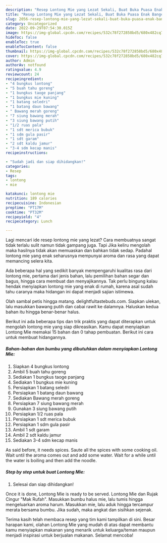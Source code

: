 ```yaml
---
description: "Resep Lontong Mie yang Lezat Sekali, Buat Buka Puasa Enak Banget"
title: "Resep Lontong Mie yang Lezat Sekali, Buat Buka Puasa Enak Banget"
slug: 2056-resep-lontong-mie-yang-lezat-sekali-buat-buka-puasa-enak-banget
category: Uncategorized
date: 2022-09-29T07:54:30.015Z
image: https://img-global.cpcdn.com/recipes/532c78f272858bd5/680x482cq70/lontong-mie-foto-resep-utama.jpg
hideToc: false
enableToc: true
enableTocContent: false
thumbnail: https://img-global.cpcdn.com/recipes/532c78f272858bd5/680x482cq70/lontong-mie-foto-resep-utama.jpg
cover: https://img-global.cpcdn.com/recipes/532c78f272858bd5/680x482cq70/lontong-mie-foto-resep-utama.jpg
author: Admin
authorAv: notfound
ratingvalue: 4.9
reviewcount: 24
recipeingredient:
- "4 bungkus lontong"
- "5 buah tahu goreng"
- "1 bungkus taoge panjang"
- "1 bungkus mie kuning"
- "1 batang seledri"
- "1 batang daun bawang"
- " Bawang merah goreng"
- "7 siung bawang merah"
- "3 siung bawang putih"
- "1/2 ruas pala"
- "1 sdt merica bubuk"
- "1 sdm gula pasir"
- "1 sdt garam"
- "2 sdt kaldu jamur"
- "3-4 sdm kecap manis"
recipeinstructions:

- "Sudah jadi dan siap dihidangkan!"
categories:
- Resep
tags:
- lontong
- mie

katakunci: lontong mie 
nutrition: 189 calories
recipecuisine: Indonesian
preptime: "PT17M"
cooktime: "PT32M"
recipeyield: "4"
recipecategory: Lunch

---
```



Lagi mencari ide resep lontong mie yang lezat? Cara membuatnya sangat tidak terlalu sulit namun tidak gampang juga. Tapi Jika keliru mengolah maka hasilnya tidak akan memuaskan dan bahkan tidak sedap. Padahal lontong mie yang enak seharusnya mempunyai aroma dan rasa yang dapat memancing selera kita.


Ada beberapa hal yang sedikit banyak mempengaruhi kualitas rasa dari lontong mie, pertama dari jenis bahan, lalu pemilihan bahan segar dan bagus, hingga cara membuat dan menyajikannya. Tak perlu bingung kalau hendak menyiapkan lontong mie yang enak di rumah, karena asal sudah tahu caranya maka hidangan ini dapat menjadi sajian istimewa.

Olah sambal petis hingga matang. delightfultastebuds.com. Siapkan ulekan, lalu masukkan bawang putih dan cabai rawit ke dalamnya. Haluskan kedua bahan itu hingga benar-benar halus.


Berikut ini ada beberapa tips dan trik praktis yang dapat diterapkan untuk mengolah lontong mie yang siap dikreasikan. Kamu dapat menyiapkan Lontong Mie memakai 15 bahan dan 0 tahap pembuatan. Berikut ini cara untuk membuat hidangannya.

<!--inarticleads1-->

##### Bahan-bahan dan bumbu yang dibutuhkan dalam menyiapkan Lontong Mie:

1. Siapkan 4 bungkus lontong
1. Ambil 5 buah tahu goreng
1. Sediakan 1 bungkus taoge panjang
1. Sediakan 1 bungkus mie kuning
1. Persiapkan 1 batang seledri
1. Persiapkan 1 batang daun bawang
1. Sediakan  Bawang merah goreng
1. Persiapkan 7 siung bawang merah
1. Gunakan 3 siung bawang putih
1. Persiapkan 1/2 ruas pala
1. Persiapkan 1 sdt merica bubuk
1. Persiapkan 1 sdm gula pasir
1. Ambil 1 sdt garam
1. Ambil 2 sdt kaldu jamur
1. Sediakan 3-4 sdm kecap manis


As said before, it needs spices. Saute all the spices with some cooking oil. Wait until the aroma comes out and add some water. Wait for a while until the water is boiling and then add the noodle. 

<!--inarticleads2-->

##### Step by step untuk buat Lontong Mie:


1. Selesai dan siap dihidangkan!

Once it is done, Lontong Mie is ready to be served. Lontong Mie dan Rujak Cingur &#34;Mak Rufah&#34;. Masukkan bumbu halus mie, lalu tumis hingga mengeluarkan aroma harum. Masukkan mie, lalu aduk hingga tercampur merata bersama bumbu. Jika sudah, maka angkat dan sisihkan sejenak. 

Terima kasih telah membaca resep yang tim kami tampilkan di sini. Besar harapan kami, olahan Lontong Mie yang mudah di atas dapat membantu kamu menyiapkan makanan yang menarik untuk keluarga/teman maupun menjadi inspirasi untuk berjualan makanan. Selamat mencoba!
